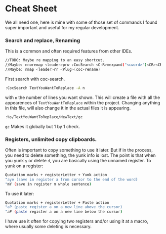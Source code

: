 # Cheat Sheet
We all need one, here is mine with some of those set of commands I found super important and useful for my regular development.

### Search and replace, Renaming
This is a common and often required features from other IDEs.
```bash
//TODO: Maybe re mapping to an easy shortcut.
//Maybe: nnoremap <leader>prw :CocSearch <C-R>=expand("<cword>")<CR><CR>
//Maybe: nmap <leader>rr <Plug>(coc-rename)
```

First search with coc-search.
```bash
:CocSearch TextYouWantToReplace -A n
```
with `n` the number of lines you want shown. This will create a file with all the appearences of `TextYouWantToReplace` within the project.
Changing anything in this file, will also change it in the actual files it is appearing.

```bash
:%s/TextYouWantToReplace/NewText/gc
```
`gc` Makes it globally but 1 by 1 check.

### Registers, unlimited copy clipboards.
Often is important to copy something to use it later. But if in the process, you need to delete something, the yunk info is lost.
The point is that when you yunk `y` or delete `d`, you are basically using the unnamed register. 
To yunk on a register:
```bash
Quotation marks + registerLetter + Yunk action
"aye (save in register a from cursor to the end of the word)
"mY (save in register m whole sentence)
```
To use it later:
```bash
Quotation marks + registerLetter + Paste action
"aP (paste register a on a new line above the cursor)
"aP (paste register a on a new line below the cursor)
```
I have use it often for copying two registers and/or using it at a macro, where usually some deleting is necessary.
